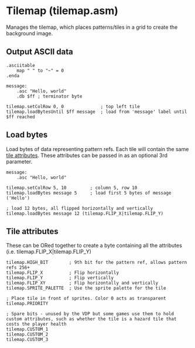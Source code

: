 # Tilemap (tilemap.asm)

Manages the tilemap, which places patterns/tiles in a grid to create the background image.

## Output ASCII data

```
.asciitable
    map " " to "~" = 0
.enda

message:
    .asc "Hello, world"
    .db $ff ; terminator byte

tilemap.setColRow 0, 0              ; top left tile
tilemap.loadBytesUntil $ff message  ; load from 'message' label until $ff reached
```

## Load bytes

Load bytes of data representing pattern refs. Each tile will contain the same [tile attributes](#tile-attributes). These attributes can be passed in as an optional 3rd parameter.

```
message:
    .asc "Hello, world"

tilemap.setColRow 5, 10         ; column 5, row 10
tilemap.loadBytes message 5     ; load first 5 bytes of message ('Hello')

; load 12 bytes, all flipped horizontally and vertically
tilemap.loadBytes message 12 (tilemap.FLIP_X|tilemap.FLIP_Y)
```

## Tile attributes

These can be ORed together to create a byte containing all the attributes (i.e. tilemap.FLIP_X|tilemap.FLIP_Y)

```
tilemap.HIGH_BIT        ; 9th bit for the pattern ref, allows pattern refs 256+
tilemap.FLIP_X          ; Flip horizontally
tilemap.FLIP_Y          ; Flip vertically
tilemap.FLIP_XY         ; Flip horizontally and vertically
tilemap.SPRITE_PALETTE  ; Use the sprite palette for the tile

; Place tile in front of sprites. Color 0 acts as transparent
tilemap.PRIORITY

; Spare bits - unused by the VDP but some games use them to hold custom attributes, such as whether the tile is a hazard tile that costs the player health
tilemap.CUSTOM_1
tilemap.CUSTOM_2
tilemap.CUSTOM_3
```
